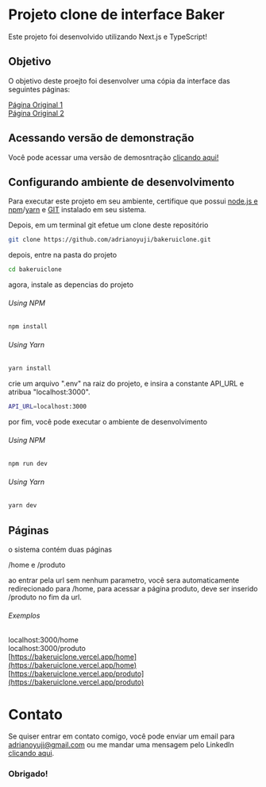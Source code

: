 # Projeto clone de interface Baker

Este projeto foi desenvolvido utilizando Next.js e TypeScript!

## Objetivo

O objetivo deste proejto foi desenvolver uma cópia da interface das seguintes páginas:

[Página Original 1](https://baker.qodeinteractive.com/canape/])  
[Página Original 2](https://baker.qodeinteractive.com/portfolio-standard/gallery-four-columns/)

## Acessando versão de demonstração

Você pode acessar uma versão de demosntração [clicando aqui!](https://bakeruiclone.vercel.app/)

## Configurando ambiente de desenvolvimento

Para executar este projeto em seu ambiente, certifique que possui [node.js e npm](https://nodejs.org/en/)/[yarn](https://yarnpkg.com/) e [GIT](https://git-scm.com/) instalado em seu sistema.

Depois, em um terminal git efetue um clone deste repositório

````bash
git clone https://github.com/adrianoyuji/bakeruiclone.git
````
depois, entre na pasta do projeto

````bash
cd bakeruiclone
````
agora, instale as depencias do projeto
###### Using NPM
````bash
npm install
````
###### Using Yarn
````bash
yarn install
````

crie um arquivo ".env" na raiz do projeto, e insira a constante API_URL e atribua "localhost:3000". 
````bash
API_URL=localhost:3000
````

por fim, você pode executar o ambiente de desenvolvimento
###### Using NPM
````bash
npm run dev
````
###### Using Yarn
````bash
yarn dev
````
## Páginas

o sistema contém duas páginas

/home e /produto

ao entrar pela url sem nenhum parametro, você sera automaticamente redirecionado para /home, para acessar a página produto, deve ser inserido /produto no fim da url.

###### Exemplos

localhost:3000/home  
localhost:3000/produto  
[https://bakeruiclone.vercel.app/home](https://bakeruiclone.vercel.app/home)  
[https://bakeruiclone.vercel.app/produto](https://bakeruiclone.vercel.app/produto)


# Contato
Se quiser entrar em contato comigo, você pode enviar um email para adrianoyuji@gmail.com ou me mandar uma mensagem pelo LinkedIn [clicando aqui](https://www.linkedin.com/in/adriano-yuji-sato-de-vasconcelos-034b09191/).
### Obrigado!
